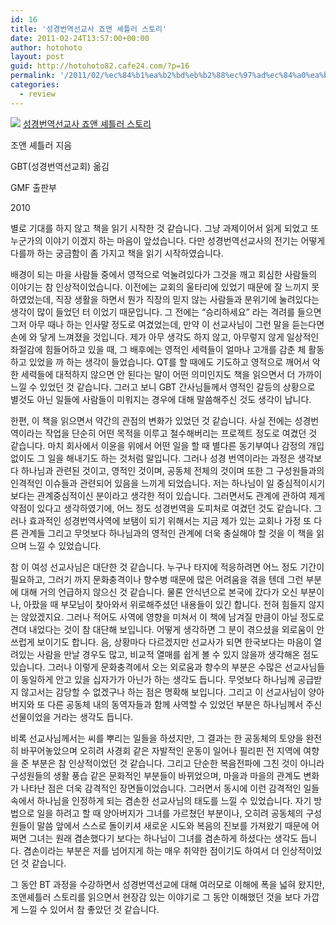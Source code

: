 ```yaml
---
id: 16
title: '성경번역선교사 죠앤 셰틀러 스토리'
date: 2011-02-24T13:57:00+00:00
author: hotohoto
layout: post
guid: http://hotohoto82.cafe24.com/?p=16
permalink: '/2011/02/%ec%84%b1%ea%b2%bd%eb%b2%88%ec%97%ad%ec%84%a0%ea%b5%90%ec%82%ac-%ec%a3%a0%ec%95%a4-%ec%85%b0%ed%8b%80%eb%9f%ac-%ec%8a%a4%ed%86%a0%eb%a6%ac/'
categories:
  - review
---
```

![](http://blogimgs.naver.com/nblog/mylog/post/tem_no_book.jpg)
[성경번역선교사 죠앤 셰틀러 스토리](http://book.naver.com/bookdb/book_detail.php?bid=6398169)

조앤 셰틀러 지음

GBT(성경번역선교회) 옮김

GMF 출판부

2010

별로 기대를 하지 않고 책을 읽기 시작한 것 같습니다. 그냥 과제이어서 읽게 되었고 또 누군가의 이야기 이겠지 하는 마음이 앞섰습니다. 다만 성경번역선교사의 전기는 어떻게 다를까 하는 궁금함이 좀 가지고 책을 읽기 시작하였습니다.

배경이 되는 마을 사람들 중에서 영적으로 억눌려있다가 그것을 깨고 회심한 사람들의 이야기는 참 인상적이었습니다. 이전에는 교회의 울타리에 있었기 때문에 잘 느끼지 못하였었는데, 직장 생활을 하면서 뭔가 직장의 믿지 않는 사람들과 분위기에 눌려있다는 생각이 많이 들었던 터 이었기 때문입니다. 그 전에는 “승리하세요” 라는 격려를 들으면 그저 아무 때나 하는 인사말 정도로 여겼었는데, 만약 이 선교사님이 그런 말을 듣는다면 손에 와 닿게 느껴졌을 것입니다. 제가 아무 생각도 하지 않고, 아무렇지 않게 일상적인 좌절감에 힘들어하고 있을 때, 그 배후에는 영적인 세력들이 얼마나 고개를 감춘 체 활동하고 있었을 까 하는 생각이 들었습니다. QT를 할 때에도 기도하고 영적으로 깨어서 악한 세력들에 대적하지 않으면 안 된다는 말이 어떤 의미인지도 책을 읽으면서 더 가까이 느낄 수 있었던 것 같습니다. 그러고 보니 GBT 간사님들께서 영적인 갈등의 상황으로 별것도 아닌 일들에 사람들이 미워지는 경우에 대해 말씀해주신 것도 생각이 납니다.

한편, 이 책을 읽으면서 약간의 관점의 변화가 있었던 것 같습니다. 사실 전에는 성경번역이라는 작업을 단순히 어떤 목적을 이루고 철수해버리는 프로젝트 정도로 여겼던 것 같습니다. 마치 회사에서 이윤을 위에서 어떤 일을 할 때 별다른 동기부여나 감정의 개입 없이도 그 일을 해내기도 하는 것처럼 말입니다. 그러나 성경 번역이라는 과정은 생각보다 하나님과 관련된 것이고, 영적인 것이며, 공동체 전체의 것이며 또한 그 구성원들과의 인격적인 이슈들과 관련되어 있음을 느끼게 되었습니다. 저는 하나님이 일 중심적이시기 보다는 관계중심적이신 분이라고 생각한 적이 있습니다. 그러면서도 관계에 관하여 제게 약점이 있다고 생각하였기에, 어느 정도 성경번역을 도피처로 여겼던 것도 같습니다. 그러나 효과적인 성경번역사역에 보탬이 되기 위해서는 지금 제가 있는 교회나 가정 또 다른 관계들 그리고 무엇보다 하나님과의 영적인 관계에 더욱 충실해야 할 것을 이 책을 읽으며 느낄 수 있었습니다.

참 이 여성 선교사님은 대단한 것 같습니다. 누구나 타지에 적응하려면 어느 정도 기간이 필요하고, 그러기 까지 문화충격이나 향수병 때문에 많은 어려움을 겪을 텐데 그런 부분에 대해 거의 언급하지 않으신 것 같습니다. 물론 안식년으로 본국에 갔다가 오신 부분이나, 아팠을 때 부모님이 찾아와서 위로해주셨던 내용들이 있긴 합니다. 전혀 힘들지 않지는 않았겠지요. 그러나 적어도 사역에 영향을 미쳐서 이 책에 남겨질 만큼이 아닐 정도로 견뎌 내었다는 것이 참 대단해 보입니다. 어떻게 생각하면 그 분이 겪으셨을 외로움이 안쓰럽게 보이기도 합니다. 음, 상황마다 다르겠지만 선교사가 되면 한국보다는 마음이 열려있는 사람을 만날 경우도 많고, 비교적 열매를 쉽게 볼 수 있지 않을까 생각해온 점도 있습니다. 그러나 이렇게 문화충격에서 오는 외로움과 향수의 부분은 수많은 선교사님들이 동일하게 안고 있을 십자가가 아닌가 하는 생각도 듭니다. 무엇보다 하나님께 공급받지 않고서는 감당할 수 없겠구나 하는 점은 명확해 보입니다. 그리고 이 선교사님이 양아버지와 또 다른 공동체 내의 동역자들과 함께 사역할 수 있었던 부분은 하나님께서 주신 선물이었을 거라는 생각도 듭니다.

비록 선교사님께서는 씨를 뿌리는 일들을 하셨지만, 그 결과는 한 공동체의 토양을 완전히 바꾸어놓았으며 오히려 사경회 같은 자발적인 운동이 일어나 필리핀 전 지역에 여향을 준 부분은 참 인상적이었던 것 같습니다. 그리고 단순한 복음전파에 그친 것이 아니라 구성원들의 생활 풍습 같은 문화적인 부분들이 바뀌었으며, 마을과 마을의 관계도 변화가 나타난 점은 더욱 감격적인 장면들이었습니다. 그러면서 동시에 이런 감격적인 일들 속에서 하나님을 인정하게 되는 겸손한 선교사님의 태도를 느낄 수 있었습니다. 자기 방법으로 일을 하려고 할 때 양아버지가 그녀를 가르쳤던 부분이나, 오히려 공동체의 구성원들이 말씀 앞에서 스스로 돌이키셔 새로운 시도와 복음의 진보를 가져왔기 때문에 어쩌면 그녀는 원래 겸손했다기 보다는 하나님이 그녀를 겸손하게 하셨다는 생각도 듭니다. 겸손이라는 부분은 저를 넘어지게 하는 매우 취약한 점이기도 하여서 더 인상적이었던 것 같습니다.

그 동안 BT 과정을 수강하면서 성경번역선교에 대해 여러모로 이해에 폭을 넓혀 왔지만, 조앤셰틀러 스토리를 읽으면서 현장감 있는 이야기로 그 동안 이해했던 것을 보다 가깝게 느낄 수 있어서 참 좋았던 것 같습니다.

